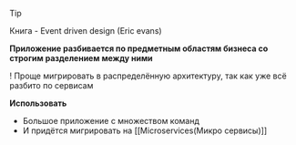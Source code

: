 >[!tip]
> Книга - Event driven design (Eric evans)

**Приложение разбивается по предметным областям бизнеса со строгим разделением между ними**

! Проще мигрировать в распределённую архитектуру, так как уже всё разбито по сервисам

**Использовать**
* Большое приложение с множеством команд
* И придётся мигрировать на [[Microservices(Микро сервисы)]]


